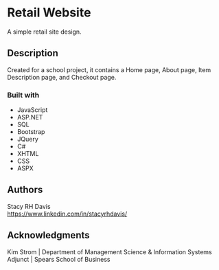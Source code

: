 # Retail Website

A simple retail site design.

## Description

Created for a school project, it contains a Home page, About page, Item Description page, and Checkout page.

### Built with

* JavaScript
* ASP.NET
* SQL
* Bootstrap
* JQuery
* C#
* XHTML
* CSS
* ASPX 

## Authors

Stacy RH Davis  
https://www.linkedin.com/in/stacyrhdavis/

## Acknowledgments

Kim Strom | Department of Management Science & Information Systems Adjunct | Spears School of Business
